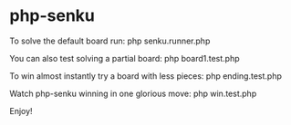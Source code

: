 php-senku
=========

To solve the default board run:
    php senku.runner.php

You can also test solving a partial board:
    php board1.test.php

To win almost instantly try a board with less pieces:
    php ending.test.php

Watch php-senku winning in one glorious move:
    php win.test.php


Enjoy!

